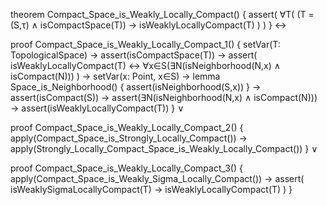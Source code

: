 theorem Compact_Space_is_Weakly_Locally_Compact() {
  assert(
    ∀T(
      (T = (S,τ) ∧ isCompactSpace(T)) →
      isWeaklyLocallyCompact(T)
    )
  )
} ↔

proof Compact_Space_is_Weakly_Locally_Compact_1() {
  setVar(T: TopologicalSpace) →
  assert(isCompactSpace(T)) →
  assert(
    isWeaklyLocallyCompact(T) ↔ 
    ∀x∈S(∃N(isNeighborhood(N,x) ∧ isCompact(N)))
  ) →
  setVar(x: Point, x∈S) →
  lemma Space_is_Neighborhood() {
    assert(isNeighborhood(S,x))
  } →
  assert(isCompact(S)) →
  assert(∃N(isNeighborhood(N,x) ∧ isCompact(N))) →
  assert(isWeaklyLocallyCompact(T))
} ∨

proof Compact_Space_is_Weakly_Locally_Compact_2() {
  apply(Compact_Space_is_Strongly_Locally_Compact()) →
  apply(Strongly_Locally_Compact_Space_is_Weakly_Locally_Compact())
} ∨

proof Compact_Space_is_Weakly_Locally_Compact_3() {
  apply(Compact_Space_is_Weakly_Sigma_Locally_Compact()) →
  assert(
    isWeaklySigmaLocallyCompact(T) → 
    isWeaklyLocallyCompact(T)
  )
}
